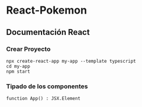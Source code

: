 # React-Pokemon
## Documentación React
### Crear Proyecto
```
npx create-react-app my-app --template typescript
cd my-app
npm start
```
### Tipado de los componentes
```
function App() : JSX.Element
```
